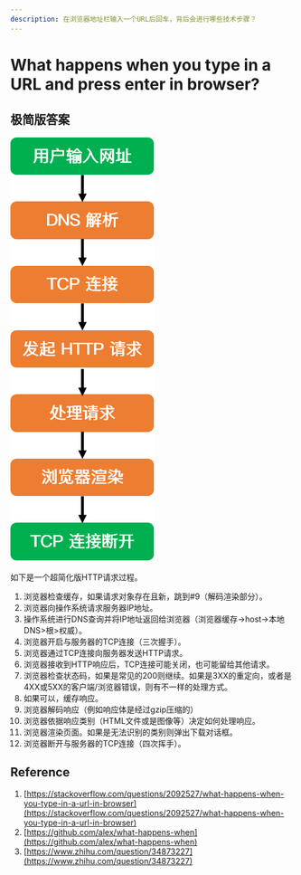 ```yaml
---
description: 在浏览器地址栏输入一个URL后回车，背后会进行哪些技术步骤？
---
```


# What happens when you type in a URL and press enter in browser?

## 极简版答案

![](../.gitbook/assets/image%20%281%29.png)

如下是一个超简化版HTTP请求过程。

1. 浏览器检查缓存，如果请求对象存在且新，跳到\#9（解码渲染部分）。
2. 浏览器向操作系统请求服务器IP地址。
3. 操作系统进行DNS查询并将IP地址返回给浏览器（浏览器缓存→host→本地DNS&gt;根&gt;权威）。
4. 浏览器开启与服务器的TCP连接（三次握手）。
5. 浏览器通过TCP连接向服务器发送HTTP请求。
6. 浏览器接收到HTTP响应后，TCP连接可能关闭，也可能留给其他请求。
7. 浏览器检查状态码，如果是常见的200则继续。如果是3XX的重定向，或者是4XX或5XX的客户端/浏览器错误，则有不一样的处理方式。
8. 如果可以，缓存响应。
9. 浏览器解码响应（例如响应体是经过gzip压缩的）
10. 浏览器依据响应类别（HTML文件或是图像等）决定如何处理响应。
11. 浏览器渲染页面。如果是无法识别的类别则弹出下载对话框。
12. 浏览器断开与服务器的TCP连接（四次挥手）。

## Reference

1. [https://stackoverflow.com/questions/2092527/what-happens-when-you-type-in-a-url-in-browser](https://stackoverflow.com/questions/2092527/what-happens-when-you-type-in-a-url-in-browser)
2. [https://github.com/alex/what-happens-when](https://github.com/alex/what-happens-when)
3. [https://www.zhihu.com/question/34873227](https://www.zhihu.com/question/34873227)



